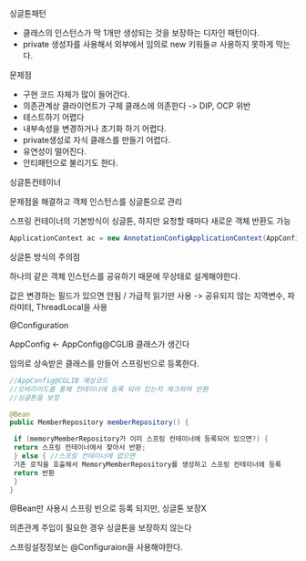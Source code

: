 싱글톤패턴

- 클래스의 인스턴스가 딱 1개만 생성되는 것을 보장하는 디자인 패턴이다.
- private 생성자를 사용해서 외부에서 임의로 new 키워들ㄹ 사용하지 못하게 막는다.



문제점

- 구현 코드 자체가 많이 들어간다.
- 의존관계상 클라이언트가 구체 클래스에 의존한다  -> DIP, OCP 위반
- 테스트하기 어렵다
- 내부속성을 변경하거나 초기화 하기 어렵다.
- private생성로 자식 클래스를 만들기 어렵다.
- 유연성이 떨어진다.
- 안티패턴으로 불리기도 한다.



싱글톤컨테이너

문제점을 해결하고 객체 인스턴스를 싱글톤으로 관리

스프링 컨테이너의 기본방식이 싱글톤, 하지만 요청할 때마다 새로운 객체 반환도 가능

```java
ApplicationContext ac = new AnnotationConfigApplicationContext(AppConfig.class);
```





싱글톤 방식의 주의점

하나의 같은 객체 인스턴스를 공유하기 때문에 무상태로 설계해야한다.

값은 변경하는 필드가 있으면 안됨 / 가급적 읽기만 사용 -> 공유되지 않는 지역변수, 파라미터, ThreadLocal을 사용



@Configuration

AppConfig <- AppConfig@CGLIB 클래스가 생긴다

임의로 상속받은 클래스를 만들어 스프링빈으로 등록한다.

```java
//AppConfig@CGLIB 예상코드
//오버라이드를 통해 컨테이너에 등록 되어 있는지 체크하여 반환
//싱글톤을 보장

@Bean
public MemberRepository memberRepository() {

 if (memoryMemberRepository가 이미 스프링 컨테이너에 등록되어 있으면?) {
 return 스프링 컨테이너에서 찾아서 반환;
 } else { //스프링 컨테이너에 없으면
 기존 로직을 호출해서 MemoryMemberRepository를 생성하고 스프링 컨테이너에 등록
 return 반환
 }
}
```

@Bean만 사용시 스프링 빈으로 등록 되지만, 싱글톤 보장X

의존관계 주입이 필요한 경우 싱글톤을 보장하지 않는다

스프링설정정보는 @Configuraion을 사용해야한다.